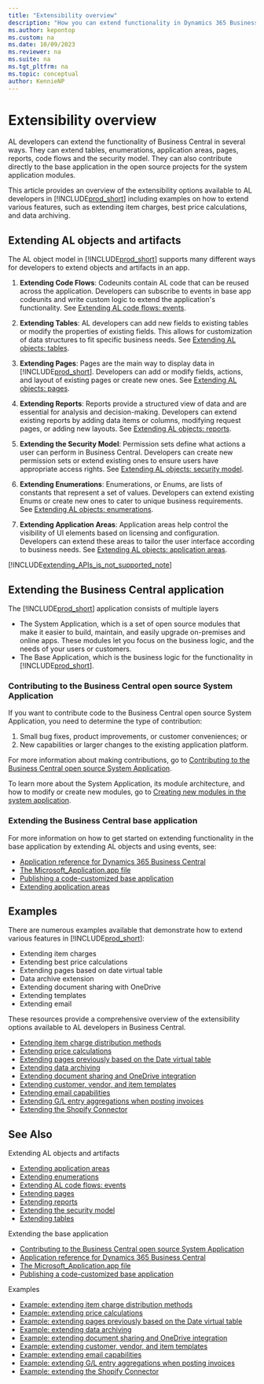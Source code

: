 ```yaml
---
title: "Extensibility overview"
description: "How you can extend functionality in Dynamics 365 Business Central."
ms.author: kepontop
ms.custom: na
ms.date: 10/09/2023
ms.reviewer: na
ms.suite: na
ms.tgt_pltfrm: na
ms.topic: conceptual
author: KennieNP
---
```


# Extensibility overview
AL developers can extend the functionality of Business Central in several ways. They can extend tables, enumerations, application areas, pages, reports, code flows and the security model. They can also contribute directly to the base application in the open source projects for the system application modules.

This article provides an overview of the extensibility options available to AL developers in [!INCLUDE[prod_short](../developer/includes/prod_short.md)] including examples on how to extend various features, such as extending item charges, best price calculations, and data archiving.

## Extending AL objects and artifacts
The AL object model in [!INCLUDE[prod_short](../developer/includes/prod_short.md)] supports many different ways for developers to extend objects and artifacts in an app.

1. **Extending Code Flows**: Codeunits contain AL code that can be reused across the application. Developers can subscribe to events in base app codeunits and write custom logic to extend the application's functionality. See [Extending AL code flows: events](devenv-event-types.md).

2. **Extending Tables**: AL developers can add new fields to existing tables or modify the properties of existing fields. This allows for customization of data structures to fit specific business needs. See [Extending AL objects: tables](devenv-table-ext-object.md).

3. **Extending Pages**: Pages are the main way to display data in [!INCLUDE[prod_short](../developer/includes/prod_short.md)]. Developers can add or modify fields, actions, and layout of existing pages or create new ones. See [Extending AL objects: pages](devenv-page-ext-object.md).

4. **Extending Reports**: Reports provide a structured view of data and are essential for analysis and decision-making. Developers can extend existing reports by adding data items or columns, modifying request pages, or adding new layouts. See [Extending AL objects: reports](devenv-report-ext-object.md).

5. **Extending the Security Model**: Permission sets define what actions a user can perform in Business Central. Developers can create new permission sets or extend existing ones to ensure users have appropriate access rights. See [Extending AL objects: security model](devenv-permissionset-ext-object.md).

6. **Extending Enumerations**: Enumerations, or Enums, are lists of constants that represent a set of values. Developers can extend existing Enums or create new ones to cater to unique business requirements. See [Extending AL objects: enumerations](devenv-extensible-enums.md).

7. **Extending Application Areas**: Application areas help control the visibility of UI elements based on licensing and configuration. Developers can extend these areas to tailor the user interface according to business needs. See [Extending AL objects: application areas](devenv-extending-application-areas.md).


[!INCLUDE[extending_APIs_is_not_supported_note](includes/include-extending-APIs-is-not-supported-note.md)]


## Extending the Business Central application

The [!INCLUDE[prod_short](../developer/includes/prod_short.md)] application consists of multiple layers
* The System Application, which is a set of open source modules that make it easier to build, maintain, and easily upgrade on-premises and online apps. These modules let you focus on the business logic, and the needs of your users or customers.
* The Base Application, which is the business logic for the functionality in [!INCLUDE[prod_short](../developer/includes/prod_short.md)].

### Contributing to the Business Central open source System Application

If you want to contribute code to the Business Central open source System Application, you need to determine the type of contribution:
1. Small bug fixes, product improvements, or customer conveniences; or
2. New capabilities or larger changes to the existing application platform.

For more information about making contributions, go to [Contributing to the Business Central open source System Application](https://github.com/microsoft/BCApps/blob/main/CONTRIBUTING.md).

To learn more about the System Application, its module architecture, and how to modify or create new modules, go to [Creating new modules in the system application](devenv-blueprint.md).

### Extending the Business Central base application

For more information on how to get started on extending functionality in the base application by extending AL objects and using events, see:
* [Application reference for Dynamics 365 Business Central](/dynamics365/business-central/application/)
* [The Microsoft_Application.app file](devenv-application-app-file.md)
* [Publishing a code-customized base application](devenv-publish-code-customization.md)
* [Extending application areas](devenv-extending-application-areas.md)

## Examples
There are numerous examples available that demonstrate how to extend various features in [!INCLUDE[prod_short](../developer/includes/prod_short.md)]:

- Extending item charges
- Extending best price calculations
- Extending pages based on date virtual table
- Data archive extension
- Extending document sharing with OneDrive
- Extending templates
- Extending email


These resources provide a comprehensive overview of the extensibility options available to AL developers in Business Central.

* [Extending item charge distribution methods](devenv-extending-item-charges.md)
* [Extending price calculations](devenv-extending-best-price-calculations.md)
* [Extending pages previously based on the Date virtual table](devenv-extend-pages-based-on-date-virtual-table.md)
* [Extending data archiving](devenv-data-archive-extension.md)
* [Extending document sharing and OneDrive integration](devenv-extending-document-sharing-onedrive.md)
* [Extending customer, vendor, and item templates](devenv-extending-templates.md)
* [Extending email capabilities](devenv-extending-email.md)
* [Extending G/L entry aggregations when posting invoices](devenv-invoice-posting-example.md)
* [Extending the Shopify Connector](devenv-extending-shopify.md)


## See Also
Extending AL objects and artifacts
* [Extending application areas](devenv-extending-application-areas.md)
* [Extending enumerations](devenv-extensible-enums.md)
* [Extending AL code flows: events](devenv-event-types.md)
* [Extending pages](devenv-page-ext-object.md)
* [Extending reports](devenv-report-ext-object.md)
* [Extending the security model](devenv-permissionset-ext-object.md)
* [Extending tables](devenv-table-ext-object.md)

Extending the base application
* [Contributing to the Business Central open source System Application](https://github.com/microsoft/BCApps/blob/main/CONTRIBUTING.md)
* [Application reference for Dynamics 365 Business Central](/dynamics365/business-central/application/)
* [The Microsoft_Application.app file](devenv-application-app-file.md)
* [Publishing a code-customized base application](devenv-publish-code-customization.md)

Examples
* [Example: extending item charge distribution methods](devenv-extending-item-charges.md)
* [Example: extending price calculations](devenv-extending-best-price-calculations.md)
* [Example: extending pages previously based on the Date virtual table](devenv-extend-pages-based-on-date-virtual-table.md)
* [Example: extending data archiving](devenv-data-archive-extension.md)
* [Example: extending document sharing and OneDrive integration](devenv-extending-document-sharing-onedrive.md)
* [Example: extending customer, vendor, and item templates](devenv-extending-templates.md)
* [Example: extending email capabilities](devenv-extending-email.md)
* [Example: extending G/L entry aggregations when posting invoices](devenv-invoice-posting-example.md)
* [Example: extending the Shopify Connector](devenv-extending-shopify.md)